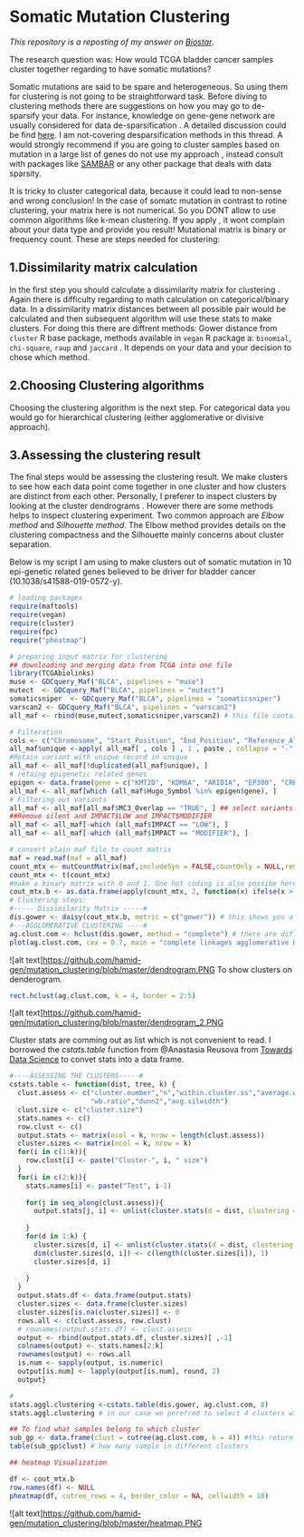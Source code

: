# Somatic Mutation Clustering

*This repository is a reposting  of my answer on* [*Biostar*](https://www.biostars.org/p/288370/#444130).

The research question was: How would TCGA bladder cancer samples cluster together regarding to have somatic mutations?

Somatic mutations are said to be spare and heterogeneous. So using them for clustering is not going to be straightforward task. Before diving to clustering methods there are suggestions on how you may go to de-sparsify your data. For instance, knowledge on gene-gene network are usually considered for data de-sparsification . A detailed discussion could be find [here](https://www.nature.com/articles/s41416-018-0109-7). I am not-covering desparsification methods in this thread. A would strongly recommend if you are going to cluster samples based on mutation in a large list of genes do not use my approach , instead consult with packages like [SAMBAR](https://github.com/mararie/SAMBAR) or any other package that deals with data sparsity.

It is tricky to cluster categorical data, because it could lead to non-sense and wrong conclusion! In the case of somatc mutation in contrast to rotine clustering, your matrix here is not numerical. So you DONT allow to use common algorithms like k-mean clustering. If you apply , it wont complain about your data type and provide you result! Mutational matrix is binary or frequency count. These are steps needed for clustering:

## 1.Dissimilarity matrix calculation

In the first step you should calculate a dissimilarity matrix for clustering . Again there is difficulty regarding to math calculation on categorical/binary data. 
In a dissimilarity matrix distances between all possible pair would be calculated and then subsequent algorithm will use these stats to make clusters.
For doing this there are diffrent methods: Gower distance from ```cluster``` R base package, methods available in ```vegan``` R package a: ```binomial```, ```chi-square```,  ```raup``` and ```jaccard``` . It depends on your data and your decision to chose which method. 

## 2.Choosing Clustering algorithms

Choosing the clustering algorithm is the next step. For categorical data you would go for hierarchical clustering (either agglomerative or divisive approach). 

## 3.Assessing the clustering result
The final steps would be assessing the clustering result. We make clusters to see how each data point come together in one cluster and how clusters are distinct from each other. Personally, I preferer to inspect clusters by looking at the cluster dendrograms . However there are some methods helps to inspect clustering experiment. Two common approach are *Elbow method* and *Silhouette method*. The Elbow method provides details on the clustering compactness and the Silhouette mainly concerns about cluster separation.  

Below is my script I am using to make clusters out of somatic mutation in 10 epi-genetic related genes believed to be driver for bladder cancer (10.1038/s41588-019-0572-y). 

```R
# loading packages
require(maftools)
require(vegan)
require(cluster)
require(fpc)
require("pheatmap")

# preparing input matrix for clustering
## downloading and merging data from TCGA into one file
library(TCGAbiolinks)
muse <- GDCquery_Maf("BLCA", pipelines = "muse")
mutect  <- GDCquery_Maf("BLCA", pipelines = "mutect")
somaticsniper  <- GDCquery_Maf("BLCA", pipelines = "somaticsniper")
varscan2 <- GDCquery_Maf("BLCA", pipelines = "varscan2")
all_maf <- rbind(muse,mutect,somaticsniper,varscan2) # this file contains all known variant for TCGA-BLCA

# Filteration
cols <- c("Chromosome", "Start_Position", "End_Position", "Reference_Allele", "Tumor_Seq_Allele1", "Tumor_Seq_Allele2")
all_maf$unique <-apply( all_maf[ , cols ] , 1 , paste , collapse = "-" )
#Retain variant with unique record in unique
all_maf <- all_maf[!duplicated(all_maf$unique), ]
# retaing epigenetic related genes 
epigen <- data.frame(gene = c("KMT2D", "KDM6A", "ARID1A", "EP300", "CREBBP", "KMT2A", "NCOR1", "ARID2", "BAP1", "DHX30"))
all_maf <- all_maf[which (all_maf$Hugo_Symbol %in% epigen$gene), ]
# Filtering out variants
all_maf <- all_maf[all_maf$MC3_Overlap == "TRUE", ] ## select variants overlapped with pan_cancer (MC3) vaiants
##Remove silent and IMPACT$LOW and IMPACT$MODIFIER
all_maf <- all_maf[-which (all_maf$IMPACT == "LOW"), ]
all_maf <- all_maf[-which (all_maf$IMPACT == "MODIFIER"), ]

# convert plain maf file to count matrix
maf = read.maf(maf = all_maf)
count_mtx <- mutCountMatrix(maf,includeSyn = FALSE,countOnly = NULL,removeNonMutated = FALSE)
count_mtx <- t(count_mtx)
#make a binary matrix with 0 and 1. One hot coding is also possibe here, howver final result would not change dramatically
cout_mtx.b <- as.data.frame(apply(count_mtx, 2, function(x) ifelse(x > 0, 1, x)))
# Clustering steps:
#----- Dissimilarity Matrix -----#
dis.gower <- daisy(cout_mtx.b, metric = c("gower")) # this shows you a warning message about your data type that is not factors. Its OK.
#---AGGLOMERATIVE CLUSTERING ----#
ag.clust.com <- hclust(dis.gower, method = "complete") # there are different method for HC here we use coplete. 
plot(ag.clust.com, cex = 0.7, main = "complete linkages agglomerative HC") # looking at dendrogram 4 clusters is imaginable
```
![alt text]https://github.com/hamid-gen/mutation_clustering/blob/master/dendrogram.PNG
To show clusters on denderogram.
```R
rect.hclust(ag.clust.com, k = 4, border = 2:5)
```
![alt text]https://github.com/hamid-gen/mutation_clustering/blob/master/dendrogram_2.PNG

Cluster stats are comming out as list which is not convenient  to read. I borrowed the *cstats.table* function from @Anastasia Reusova from [Towards Data Science](https://towardsdatascience.com/hierarchical-clustering-on-categorical-data-in-r-a27e578f2995?source=user_profile---------2-----------------------) to convet stats into a data frame.
```R
#----ASSESSING THE CLUSTERS-----#
cstats.table <- function(dist, tree, k) {
  clust.assess <- c("cluster.number","n","within.cluster.ss","average.within","average.between",
                    "wb.ratio","dunn2","avg.silwidth")
  clust.size <- c("cluster.size")
  stats.names <- c()
  row.clust <- c()
  output.stats <- matrix(ncol = k, nrow = length(clust.assess))
  cluster.sizes <- matrix(ncol = k, nrow = k)
  for(i in c(1:k)){
    row.clust[i] <- paste("Cluster-", i, " size")
  }
  for(i in c(2:k)){
    stats.names[i] <- paste("Test", i-1)
    
    for(j in seq_along(clust.assess)){
      output.stats[j, i] <- unlist(cluster.stats(d = dist, clustering = cutree(tree, k = i))[clust.assess])[j]
      
    }
    for(d in 1:k) {
      cluster.sizes[d, i] <- unlist(cluster.stats(d = dist, clustering = cutree(tree, k = i))[clust.size])[d]
      dim(cluster.sizes[d, i]) <- c(length(cluster.sizes[i]), 1)
      cluster.sizes[d, i]
      
    }
  }
  output.stats.df <- data.frame(output.stats)
  cluster.sizes <- data.frame(cluster.sizes)
  cluster.sizes[is.na(cluster.sizes)] <- 0
  rows.all <- c(clust.assess, row.clust)
  # rownames(output.stats.df) <- clust.assess
  output <- rbind(output.stats.df, cluster.sizes)[ ,-1]
  colnames(output) <- stats.names[2:k]
  rownames(output) <- rows.all
  is.num <- sapply(output, is.numeric)
  output[is.num] <- lapply(output[is.num], round, 2)
  output}

#
stats.aggl.clustering <-cstats.table(dis.gower, ag.clust.com, 8) 
stats.aggl.clustering # in our case we perefred to select 4 clusters with Silhouette coefficient as 0.22. However there still ks with higher Silhouette coefficient. 

## To find what samples belong to which cluster
sub_gp <- data.frame(clust = cutree(ag.clust.com, k = 4)) #this return a table with sample name in row name and a column with clust.
table(sub_gp$clust) # how many sample in different clusters

## heatmap Visualization

df <- cout_mtx.b
row.names(df) <- NULL
pheatmap(df, cutree_rows = 4, border_color = NA, cellwidth = 10)
```
![alt text]https://github.com/hamid-gen/mutation_clustering/blob/master/heatmap.PNG
